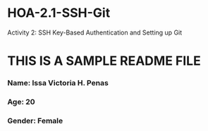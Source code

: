 # HOA-2.1-SSH-Git
Activity 2: SSH Key-Based Authentication and Setting up Git

# THIS IS A SAMPLE README FILE
### Name: Issa Victoria H. Penas
### Age: 20
### Gender: Female
